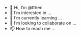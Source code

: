 - 👋 Hi, I’m @tthen
- 👀 I’m interested in ...
- 🌱 I’m currently learning ...
- 💞️ I’m looking to collaborate on ...
- 📫 How to reach me ...

<!---
tthen/tthen is a ✨ special ✨ repository because its `README.md` (this file) appears on your GitHub profile.
You can click the Preview link to take a look at your changes.
--->
